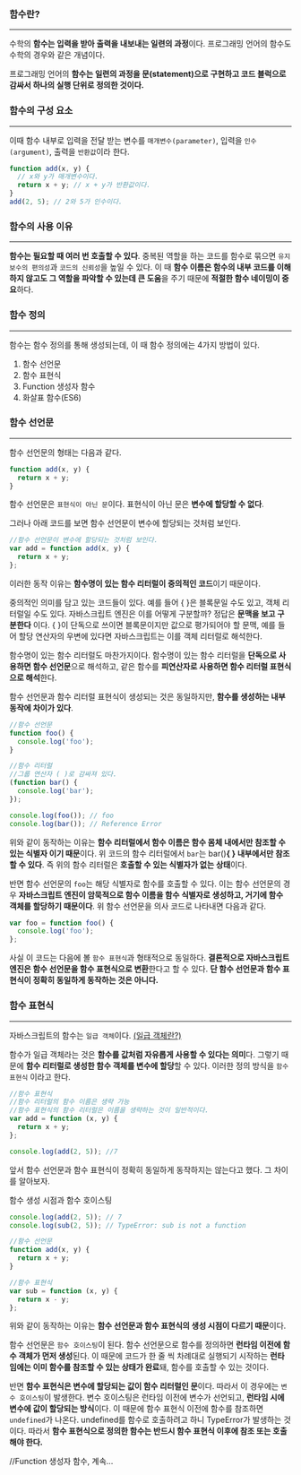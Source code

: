 ### 함수란?

---

수학의 **함수는 입력을 받아 출력을 내보내는 일련의 과정**이다. 프로그래밍 언어의 함수도 수학의 경우와 같은 개념이다.

프로그래밍 언어의 **함수는 일련의 과정을 문(statement)으로 구현하고 코드 블럭으로 감싸서 하나의 실행 단위로 정의한 것이다.**

### 함수의 구성 요소

---

이때 함수 내부로 입력을 전달 받는 변수를 `매개변수(parameter)`, 입력을 `인수(argument)`, 출력을 `반환값`이라 한다.

```jsx
function add(x, y) {
  // x와 y가 매개변수이다.
  return x + y; // x + y가 반환값이다.
}
add(2, 5); // 2와 5가 인수이다.
```

### 함수의 사용 이유

---

**함수는 필요할 때 여러 번 호출할 수 있다**. 중복된 역할을 하는 코드를 함수로 묶으면 `유지보수의 편의성`과 `코드의 신뢰성`을 높일 수 있다. 이 때 **함수 이름은 함수의 내부 코드를 이해하지 않고도 그 역할을 파악할 수 있는데 큰 도움**을 주기 때문에 **적절한 함수 네이밍이 중요**하다.

### 함수 정의

---

함수는 함수 정의를 통해 생성되는데, 이 때 함수 정의에는 4가지 방법이 있다.

1. 함수 선언문
2. 함수 표현식
3. Function 생성자 함수
4. 화살표 함수(ES6)

### 함수 선언문

---

함수 선언문의 형태는 다음과 같다.

```jsx
function add(x, y) {
  return x + y;
}
```

함수 선언문은 `표현식이 아닌 문`이다. 표현식이 아닌 문은 **변수에 할당할 수 없다**.

그러나 아래 코드를 보면 함수 선언문이 변수에 할당되는 것처럼 보인다.

```jsx
//함수 선언문이 변수에 할당되는 것처럼 보인다.
var add = function add(x, y) {
  return x + y;
};
```

이러한 동작 이유는 **함수명이 있는 함수 리터럴이 중의적인 코드**이기 때문이다.

중의적인 의미를 담고 있는 코드들이 있다. 예를 들어 { }은 블록문일 수도 있고, 객체 리터럴일 수도 있다. 자바스크립트 엔진은 이를 어떻게 구분할까? 정답은 **문맥을 보고 구분한다** 이다. { }이 단독으로 쓰이면 블록문이지만 값으로 평가되어야 할 문맥, 예를 들어 할당 연산자의 우변에 있다면 자바스크립트는 이를 객체 리터럴로 해석한다.

함수명이 있는 함수 리터럴도 마찬가지이다. 함수명이 있는 함수 리터럴을 **단독으로 사용하면 함수 선언문**으로 해석하고, 같은 함수를 **피연산자로 사용하면 함수 리터럴 표현식으로 해석**한다.

함수 선언문과 함수 리터럴 표현식이 생성되는 것은 동일하지만, **함수를 생성하는 내부 동작에 차이가 있다**.

```jsx
//함수 선언문
function foo() {
  console.log('foo');
}

//함수 리터럴
//그룹 연산자 ( )로 감싸져 있다.
(function bar() {
  console.log('bar');
});

console.log(foo()); // foo
console.log(bar()); // Reference Error
```

위와 같이 동작하는 이유는 **함수 리터럴에서 함수 이름은 함수 몸체 내에서만 참조할 수 있는 식별자 이기 때문**이다. 위 코드의 함수 리터럴에서 `bar`는 bar()**{ } 내부에서만 참조할 수 있다**. 즉 위의 함수 리터럴은 **호출할 수 있는 식별자가 없는 상태**이다.

반면 함수 선언문의 `foo`는 해당 식별자로 함수를 호출할 수 있다. 이는 함수 선언문의 경우 **자바스크립트 엔진이 암묵적으로 함수 이름을 함수 식별자로 생성하고, 거기에 함수 객체를 할당하기 때문이다**. 위 함수 선언문을 의사 코드로 나타내면 다음과 같다.

```jsx
var foo = function foo() {
  console.log('foo');
};
```

사실 이 코드는 다음에 볼 `함수 표현식`과 형태적으로 동일하다. **결론적으로 자바스크립트 엔진은 함수 선언문을 함수 표현식으로 변환**한다고 할 수 있다. **단 함수 선언문과 함수 표현식이 정확히 동일하게 동작하는 것은 아니다.**

### 함수 표현식

---

자바스크립트의 함수는 `일급 객체`이다. [(일급 객체란?)](https://github.com/woowacourse-study/2022-book-muscle/blob/main/modern-javascript-deep-dive/hui/ch10_%EA%B0%9D%EC%B2%B4_%EB%A6%AC%ED%84%B0%EB%9F%B4.md)

함수가 일급 객체라는 것은 **함수를 값처럼 자유롭게 사용할 수 있다는 의미**다. 그렇기 때문에 **함수 리터럴로 생성한 함수 객체를 변수에 할당**할 수 있다. 이러한 정의 방식을 `함수 표현식` 이라고 한다.

```jsx
//함수 표현식
//함수 리터럴의 함수 이름은 생략 가능
//함수 표현식의 함수 리터럴은 이름을 생략하는 것이 일반적이다.
var add = function (x, y) {
  return x + y;
};

console.log(add(2, 5)); //7
```

앞서 함수 선언문과 함수 표현식이 정확히 동일하게 동작하지는 않는다고 했다. 그 차이를 알아보자.

함수 생성 시점과 함수 호이스팅

```jsx
console.log(add(2, 5)); // 7
console.log(sub(2, 5)); // TypeError: sub is not a function

//함수 선언문
function add(x, y) {
  return x + y;
}

//함수 표현식
var sub = function (x, y) {
  return x - y;
};
```

위와 같이 동작하는 이유는 **함수 선언문과 함수 표현식의 생성 시점이 다르기 때문**이다.

함수 선언문은 `함수 호이스팅`이 된다. 함수 선언문으로 함수를 정의하면 **런타임 이전에 함수 객체가 먼저 생성**된다. 이 때문에 코드가 한 줄 씩 차례대로 실행되기 시작하는 **런타임에는 이미 함수를 참조할 수 있는 상태가 완료**돼, 함수를 호출할 수 있는 것이다.

반면 **함수 표현식은 변수에 할당되는 값이 함수 리터럴인 문**이다. 따라서 이 경우에는 `변수 호이스팅`이 발생한다. 변수 호이스팅은 런타임 이전에 변수가 선언되고, **런타임 시에 변수에 값이 할당되는 방식**이다. 이 때문에 함수 표현식 이전에 함수를 참조하면 `undefined`가 나온다. undefined를 함수로 호출하려고 하니 TypeError가 발생하는 것이다. 따라서 **함수 표현식으로 정의한 함수는 반드시 함수 표현식 이후에 참조 또는 호출해야 한다.**

//Function 생성자 함수, 계속...
